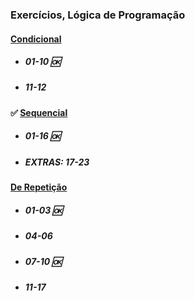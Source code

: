### Exercícios, Lógica de Programação

#### [Condicional](https://github.com/weschristi/TIPI-2.0/tree/main/logicaProgamacao/estrutCondicional)

- ##### 01-10 🆗

- ##### 11-12

#### ✅ [Sequencial](https://github.com/weschristi/TIPI-2.0/tree/main/logicaProgamacao/estrutSequencial)

- ##### 01-16 🆗

- ##### EXTRAS: 17-23


#### [De Repetição](https://github.com/weschristi/TIPI-2.0/tree/main/logicaProgamacao/estrutRepeticao)
- ##### 01-03 🆗

- ##### 04-06

- ##### 07-10 🆗

- ##### 11-17
